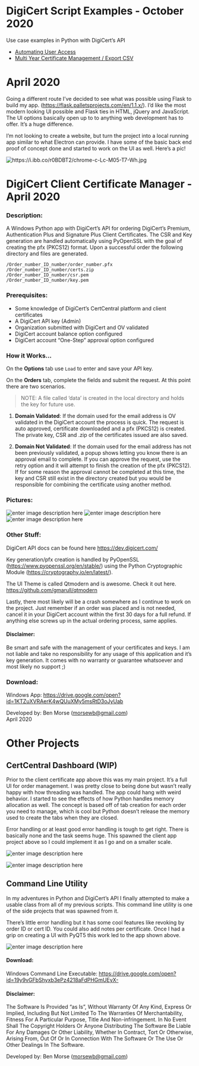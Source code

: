 <h1 id="digicert-script-examples---october-2020">DigiCert Script Examples - October 2020</h1>
<p>Use case examples in Python with DigiCert’s API</p>
<ul>
<li><a href="https://github.com/remorseville/digicert_scripts">Automating User Access</a></li>
<li><a href="https://github.com/remorseville/digicert_mutli_year_script/blob/main/README.md">Multi Year Certificate Management / Export CSV</a></li>
</ul>
<h1 id="april-2020">April 2020</h1>
<p>Going a different route I’ve decided to see what was possible using Flask to build my app. (<a href="https://flask.palletsprojects.com/en/1.1.x/">https://flask.palletsprojects.com/en/1.1.x/</a>). I’d like the most modern looking UI possible and Flask ties in HTML, jQuery and JavaScript. The UI options basically open up to to anything web development has to offer. It’s a huge difference.</p>
<p>I’m not looking to create a website, but turn the project into a local running app similar to what Electron can provide. I have some of the basic back end proof of concept done and started to work on the UI as well. Here’s a pic!</p>
<p><img src="https://i.ibb.co/r0BDBT2/chrome-c-Lc-M05-T7-Wh.jpg" alt="https://i.ibb.co/r0BDBT2/chrome-c-Lc-M05-T7-Wh.jpg"></p>
<h1 id="digicert-client-certificate-manager---april-2020">DigiCert Client Certificate Manager - April 2020</h1>
<h3 id="description">Description:</h3>
<p>A Windows Python app with DigiCert’s API for ordering DigiCert’s Premium, Authentication Plus and Signature Plus Client Certificates. The CSR and Key generation are handled automatically using PyOpenSSL with the goal of creating the pfx (PKCS12) format. Upon a successful order the following directory and files are generated.</p>
<pre><code>/Order_number_ID_number/order_number.pfx
/Order_number_ID_number/certs.zip
/Order_number_ID_number/csr.pem
/Order_number_ID_number/key.pem
</code></pre>
<h3 id="prerequisites">Prerequisites:</h3>
<ul>
<li>Some knowledge of DigiCert’s CertCentral platform and client certificates</li>
<li>A DigiCert API key (Admin)</li>
<li>Organization submitted with DigiCert and OV validated</li>
<li>DigiCert account balance option configured</li>
<li>DigiCert account “One-Step” approval option configured</li>
</ul>
<h3 id="how-it-works..">How it Works…</h3>
<p>On the <strong>Options</strong> tab use <code>Load</code> to enter and save your API key.</p>
<p>On the <strong>Orders</strong> tab, complete the fields and submit the request. At this point there are two scenarios.</p>
<blockquote>
<p>NOTE: A file called ‘data’ is created in the local directory and holds the key for future use.</p>
</blockquote>
<ol>
<li>
<p><strong>Domain Validated</strong>: If the domain used for the email address is OV validated in the DigiCert account the process is quick. The request is auto approved, certificate downloaded and a pfx (PKCS12) is created. The private key, CSR and .zip of the certificates issued are also saved.</p>
</li>
<li>
<p><strong>Domain Not Validated</strong>: If the domain used for the email address has not been previously validated, a popup shows letting you know there is an approval email to complete. If you can approve the request, use the retry option and it will attempt to finish the creation of the pfx (PKCS12). If for some reason the approval cannot be completed at this time, the key and CSR still exist in the directory created but you would be responsible for combining the certificate using another method.</p>
</li>
</ol>
<h3 id="pictures">Pictures:</h3>
<p><img src="https://i.ibb.co/NN11x5r/ccm-v2-c2jy-IZTJTs.jpg" alt="enter image description here">  <img src="https://i.ibb.co/HzjhmGT/ccm-v2-LOAEp1r-Pj-I.jpg" alt="enter image description here">  <img src="https://i.ibb.co/vd872Xn/ccm-v2-s-Q7ub-Al-Ax-M.jpg" alt="enter image description here"></p>
<h3 id="other-stuff">Other Stuff:</h3>
<p>DigiCert API docs can be found here <a href="https://dev.digicert.com/">https://dev.digicert.com/</a></p>
<p>Key generation/pfx creation is handled by PyOpenSSL (<a href="https://www.pyopenssl.org/en/stable/">https://www.pyopenssl.org/en/stable/</a>) using the Python Cryptographic Module (<a href="https://cryptography.io/en/latest/">https://cryptography.io/en/latest/</a>).</p>
<p>The UI Theme is called Qtmodern and is awesome. Check it out here. <a href="https://github.com/gmarull/qtmodern">https://github.com/gmarull/qtmodern</a></p>
<p>Lastly, there most likely will be a crash somewhere as I continue to work on the project. Just remember if an order was placed and is not needed, cancel it in your DigiCert account within the first 30 days for a full refund. If anything else screws up in the actual ordering process, same applies.</p>
<h4 id="disclaimer">Disclaimer:</h4>
<p>Be smart and safe with the management of your certificates and keys. I am not liable and take no responsibility for any usage of this application and it’s key generation. It comes with no warranty or guarantee whatsoever and most likely no support ;)</p>
<h3 id="download">Download:</h3>
<p>Windows App: <a href="https://drive.google.com/open?id=1KTZuXVRAerK4wQUuXMy5msRtD3oJyUab">https://drive.google.com/open?id=1KTZuXVRAerK4wQUuXMy5msRtD3oJyUab</a></p>
<p>Developed by: Ben Morse (<a href="mailto:morsewb@gmail.com">morsewb@gmail.com</a>)<br>
April 2020</p>
<h1 id="other-projects">Other Projects</h1>
<h2 id="certcentral-dashboard-wip">CertCentral Dashboard (WIP)</h2>
<p>Prior to the client certificate app above this was my main project. It’s a full UI for order management. I was pretty close to being done but wasn’t really happy with how threading was handled. The app could hang with weird behavior. I started to see the effects of how Python handles memory allocation as well. The concept is based off of tab creation for each order you need to manage, which is cool but Python doesn’t release the memory used to create the tabs when they are closed.</p>
<p>Error handling or at least good error handling is tough to get right. There is basically none and the task seems huge. This spawned the client app project above so I could implement it as I go and on a smaller scale.</p>
<p><img src="https://i.ibb.co/5xX23Xv/dash.jpg" alt="enter image description here"></p>
<p><img src="https://i.ibb.co/J503bhd/dash2.jpg" alt="enter image description here"></p>
<h2 id="command-line-utility">Command Line Utility</h2>
<p>In my adventures in Python and DigiCert’s API I finally attempted to make a usable class from all of my previous scripts. This command line utility is one of the side projects that was spawned from it.</p>
<p>There’s little error handling but it has some cool features like revoking by order ID or cert ID. You could also add notes per certificate. Once I had a grip on creating a UI with PyQT5 this work led to the app shown above.</p>
<p><img src="https://i.ibb.co/zrLjk5q/cmd-line.jpg" alt="enter image description here"></p>
<h4 id="download-1">Download:</h4>
<p>Windows Command Line Executable: <a href="https://drive.google.com/open?id=19y9vGFbShyxb3ePz4218aFdPHGmUEyX-">https://drive.google.com/open?id=19y9vGFbShyxb3ePz4218aFdPHGmUEyX-</a></p>
<h4 id="disclaimer-1">Disclaimer:</h4>
<p>The Software Is Provided “as Is”, Without Warranty Of Any Kind, Express Or Implied, Including But Not Limited To The Warranties Of Merchantability, Fitness For A Particular Purpose, Title And Non-infringement. In No Event Shall The Copyright Holders Or Anyone Distributing The Software Be Liable For Any Damages Or Other Liability, Whether In Contract, Tort Or Otherwise, Arising From, Out Of Or In Connection With The Software Or The Use Or Other Dealings In The Software.</p>
<p>Developed by: Ben Morse (<a href="mailto:morsewb@gmail.com">morsewb@gmail.com</a>)</p>

